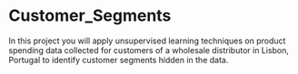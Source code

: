 # Customer_Segments
In this project you will apply unsupervised learning techniques on product spending data collected for customers of a wholesale distributor in Lisbon, Portugal to identify customer segments hidden in the data. 

